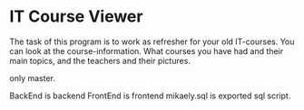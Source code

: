 # IT Course Viewer

The task of this program is to work as refresher for your old IT-courses. You can look at the course-information. What courses you have had and their main topics, and the teachers and their pictures.


only master.

BackEnd is backend 
FrontEnd is frontend 
mikaely.sql is exported sql script. 
